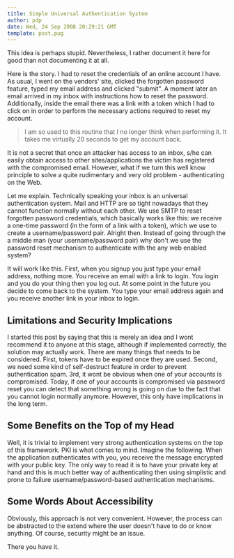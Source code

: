 ```yaml
---
title: Simple Universal Authentication System
author: pdp
date: Wed, 24 Sep 2008 20:29:21 GMT
template: post.pug
---
```


This idea is perhaps stupid. Nevertheless, I rather document it here for good than not documenting it at all.

Here is the story. I had to reset the credentials of an online account I have. As usual, I went on the vendors' site, clicked the forgotten password feature, typed my email address and clicked "submit". A moment later an email arrived in my inbox with instructions how to reset the password. Additionally, inside the email there was a link with a token which I had to click on in order to perform the necessary actions required to reset my account.

> I am so used to this routine that I no longer think when performing it. It takes me virtually 20 seconds to get my account back.

It is not a secret that once an attacker has access to an inbox, s/he can easily obtain access to other sites/applications the victim has registered with the compromised email. However, what if we turn this well know principle to solve a quite rudimentary and very old problem - authenticating on the Web.

Let me explain. Technically speaking your inbox is an universal authentication system. Mail and HTTP are so tight nowadays that they cannot function normally without each other. We use SMTP to reset forgotten password credentials, which basically works like this: we receive a one-time password (in the form of a link with a token), which we use to create a username/password pair. Alright then. Instead of going through the a middle man (your username/password pair) why don't we use the password reset mechanism to authenticate with the any web enabled system?

It will work like this. First, when you signup you just type your email address, nothing more. You receive an email with a link to login. You login and you do your thing then you log out. At some point in the future you decide to come back to the system. You type your email address again and you receive another link in your inbox to login.

## Limitations and Security Implications

I started this post by saying that this is merely an idea and I wont recommend it to anyone at this stage, although if implemented correctly, the solution may actually work. There are many things that needs to be considered. First, tokens have to be expired once they are used. Second, we need some kind of self-destruct feature in order to prevent authentication spam. 3rd, it wont be obvious when one of your accounts is compromised. Today, if one of your accounts is compromised via password reset you can detect that something wrong is going on due to the fact that you cannot login normally anymore. However, this only have implications in the long term.

## Some Benefits on the Top of my Head

Well, it is trivial to implement very strong authentication systems on the top of this framework. PKI is what comes to mind. Imagine the following. When the application authenticates with you, you receive the message encrypted with your public key. The only way to read it is to have your private key at hand and this is much better way of authenticating then using simplistic and prone to failure username/password-based authentication mechanisms.

## Some Words About Accessibility

Obviously, this approach is not very convenient. However, the process can be abstracted to the extend where the user doesn't have to do or know anything. Of course, security might be an issue.

There you have it.
